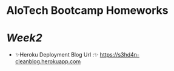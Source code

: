 # AloTech Bootcamp Homeworks

# _Week2_

- ✨Heroku Deployment Blog Url :✨    https://s3hd4n-cleanblog.herokuapp.com
